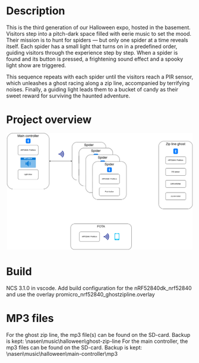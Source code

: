 # Description
This is the third generation of our Halloween expo, hosted in the basement. Visitors step into a pitch-dark space filled with eerie music to set the mood. Their mission is to hunt for spiders — but only one spider at a time reveals itself. Each spider has a small light that turns on in a predefined order, guiding visitors through the experience step by step. When a spider is found and its button is pressed, a frightening sound effect and a spooky light show are triggered.

This sequence repeats with each spider until the visitors reach a PIR sensor, which unleashes a ghost racing along a zip line, accompanied by terrifying noises. Finally, a guiding light leads them to a bucket of candy as their sweet reward for surviving the haunted adventure.

# Project overview

<p align="center">
  <img src="./images/overview.png" alt="Overview of the Halloween Expo" width="500"/>
</p>

# Build
NCS 3.1.0 in vscode.
Add build configuration for the nRF52840dk_nrf52840 and use the overlay promicro_nrf52840_ghostzipline.overlay

# MP3 files
For the ghost zip line, the mp3 file(s) can be found on the SD-card. Backup is kept: \\nasen\music\halloween\ghost-zip-line
For the main controller, the mp3 files can be found on the SD-card. Backup is kept: \\nasen\music\halloween\main-controller\mp3


